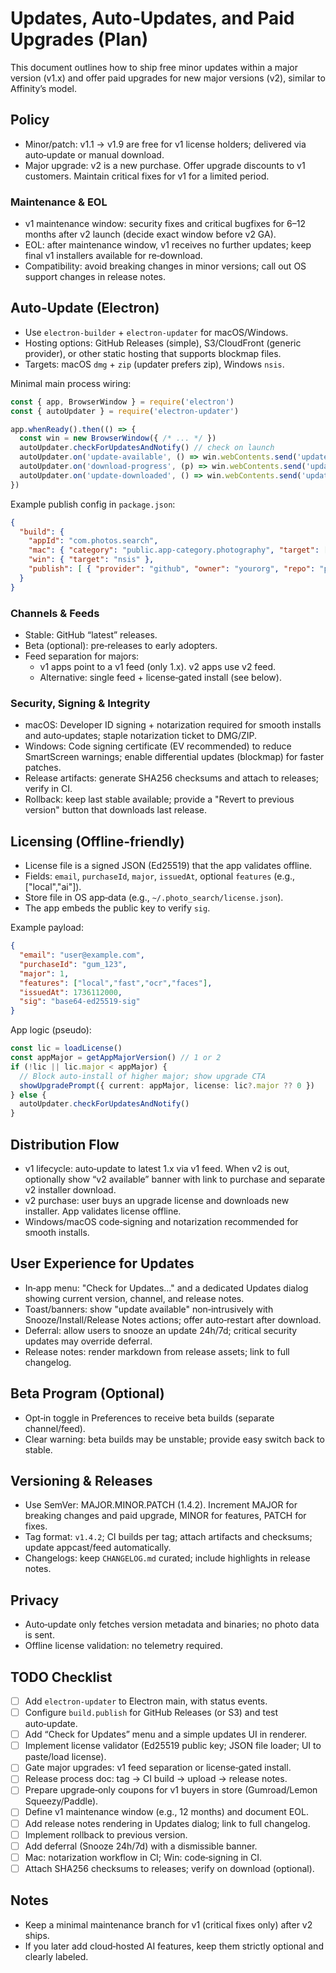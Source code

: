 # Updates, Auto‑Updates, and Paid Upgrades (Plan)

This document outlines how to ship free minor updates within a major version (v1.x) and offer paid upgrades for new major versions (v2), similar to Affinity’s model.

## Policy
- Minor/patch: v1.1 → v1.9 are free for v1 license holders; delivered via auto‑update or manual download.
- Major upgrade: v2 is a new purchase. Offer upgrade discounts to v1 customers. Maintain critical fixes for v1 for a limited period.

### Maintenance & EOL
- v1 maintenance window: security fixes and critical bugfixes for 6–12 months after v2 launch (decide exact window before v2 GA).
- EOL: after maintenance window, v1 receives no further updates; keep final v1 installers available for re‑download.
- Compatibility: avoid breaking changes in minor versions; call out OS support changes in release notes.

## Auto‑Update (Electron)
- Use `electron-builder` + `electron-updater` for macOS/Windows.
- Hosting options: GitHub Releases (simple), S3/CloudFront (generic provider), or other static hosting that supports blockmap files.
- Targets: macOS `dmg` + `zip` (updater prefers zip), Windows `nsis`.

Minimal main process wiring:
```js
const { app, BrowserWindow } = require('electron')
const { autoUpdater } = require('electron-updater')

app.whenReady().then(() => {
  const win = new BrowserWindow({ /* ... */ })
  autoUpdater.checkForUpdatesAndNotify() // check on launch
  autoUpdater.on('update-available', () => win.webContents.send('update:available'))
  autoUpdater.on('download-progress', (p) => win.webContents.send('update:progress', p.percent))
  autoUpdater.on('update-downloaded', () => win.webContents.send('update:ready'))
})
```

Example publish config in `package.json`:
```json
{
  "build": {
    "appId": "com.photos.search",
    "mac": { "category": "public.app-category.photography", "target": ["dmg","zip"] },
    "win": { "target": "nsis" },
    "publish": [ { "provider": "github", "owner": "yourorg", "repo": "photo-search" } ]
  }
}
```

### Channels & Feeds
- Stable: GitHub “latest” releases.
- Beta (optional): pre‑releases to early adopters.
- Feed separation for majors:
  - v1 apps point to a v1 feed (only 1.x). v2 apps use v2 feed.
  - Alternative: single feed + license‑gated install (see below).

### Security, Signing & Integrity
- macOS: Developer ID signing + notarization required for smooth installs and auto‑updates; staple notarization ticket to DMG/ZIP.
- Windows: Code signing certificate (EV recommended) to reduce SmartScreen warnings; enable differential updates (blockmap) for faster patches.
- Release artifacts: generate SHA256 checksums and attach to releases; verify in CI.
- Rollback: keep last stable available; provide a "Revert to previous version" button that downloads last release.

## Licensing (Offline‑friendly)
- License file is a signed JSON (Ed25519) that the app validates offline.
- Fields: `email`, `purchaseId`, `major`, `issuedAt`, optional `features` (e.g., ["local","ai"]).
- Store file in OS app‑data (e.g., `~/.photo_search/license.json`).
- The app embeds the public key to verify `sig`.

Example payload:
```json
{
  "email": "user@example.com",
  "purchaseId": "gum_123",
  "major": 1,
  "features": ["local","fast","ocr","faces"],
  "issuedAt": 1736112000,
  "sig": "base64-ed25519-sig"
}
```

App logic (pseudo):
```ts
const lic = loadLicense()
const appMajor = getAppMajorVersion() // 1 or 2
if (!lic || lic.major < appMajor) {
  // Block auto‑install of higher major; show upgrade CTA
  showUpgradePrompt({ current: appMajor, license: lic?.major ?? 0 })
} else {
  autoUpdater.checkForUpdatesAndNotify()
}
```

## Distribution Flow
- v1 lifecycle: auto‑update to latest 1.x via v1 feed. When v2 is out, optionally show “v2 available” banner with link to purchase and separate v2 installer download.
- v2 purchase: user buys an upgrade license and downloads new installer. App validates license offline.
- Windows/macOS code‑signing and notarization recommended for smooth installs.

## User Experience for Updates
- In‑app menu: "Check for Updates…" and a dedicated Updates dialog showing current version, channel, and release notes.
- Toast/banners: show "update available" non‑intrusively with Snooze/Install/Release Notes actions; offer auto‑restart after download.
- Deferral: allow users to snooze an update 24h/7d; critical security updates may override deferral.
- Release notes: render markdown from release assets; link to full changelog.

## Beta Program (Optional)
- Opt‑in toggle in Preferences to receive beta builds (separate channel/feed).
- Clear warning: beta builds may be unstable; provide easy switch back to stable.

## Versioning & Releases
- Use SemVer: MAJOR.MINOR.PATCH (1.4.2). Increment MAJOR for breaking changes and paid upgrade, MINOR for features, PATCH for fixes.
- Tag format: `v1.4.2`; CI builds per tag; attach artifacts and checksums; update appcast/feed automatically.
- Changelogs: keep `CHANGELOG.md` curated; include highlights in release notes.

## Privacy
- Auto‑update only fetches version metadata and binaries; no photo data is sent.
- Offline license validation: no telemetry required.

## TODO Checklist
- [ ] Add `electron-updater` to Electron main, with status events.
- [ ] Configure `build.publish` for GitHub Releases (or S3) and test auto‑update.
- [ ] Add “Check for Updates” menu and a simple updates UI in renderer.
- [ ] Implement license validator (Ed25519 public key; JSON file loader; UI to paste/load license).
- [ ] Gate major upgrades: v1 feed separation or license‑gated install.
- [ ] Release process doc: tag → CI build → upload → release notes.
- [ ] Prepare upgrade‑only coupons for v1 buyers in store (Gumroad/Lemon Squeezy/Paddle).
- [ ] Define v1 maintenance window (e.g., 12 months) and document EOL.
- [ ] Add release notes rendering in Updates dialog; link to full changelog.
- [ ] Implement rollback to previous version.
- [ ] Add deferral (Snooze 24h/7d) with a dismissible banner.
- [ ] Mac: notarization workflow in CI; Win: code‑signing in CI.
- [ ] Attach SHA256 checksums to releases; verify on download (optional).

## Notes
- Keep a minimal maintenance branch for v1 (critical fixes only) after v2 ships.
- If you later add cloud‑hosted AI features, keep them strictly optional and clearly labeled.
